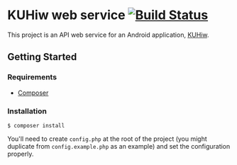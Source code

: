 # KUHiw web service [![Build Status](https://travis-ci.org/lukyth/kuhiw-webservice.svg?branch=master)](https://travis-ci.org/lukyth/kuhiw-webservice)

This project is an API web service for an Android application, [KUHiw](https://github.com/lukyth/kuhiw).

## Getting Started

### Requirements
- [Composer](https://getcomposer.org/doc/00-intro.md#installation-linux-unix-osx)

### Installation
```
$ composer install
```
You'll need to create `config.php` at the root of the project (you might duplicate from `config.example.php` as an example) and set the configuration properly.

